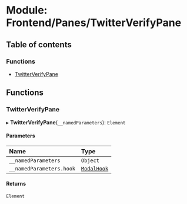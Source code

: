 # Module: Frontend/Panes/TwitterVerifyPane

## Table of contents

### Functions

- [TwitterVerifyPane](Frontend_Panes_TwitterVerifyPane.md#twitterverifypane)

## Functions

### TwitterVerifyPane

▸ **TwitterVerifyPane**(`__namedParameters`): `Element`

#### Parameters

| Name                     | Type                                                 |
| :----------------------- | :--------------------------------------------------- |
| `__namedParameters`      | `Object`                                             |
| `__namedParameters.hook` | [`ModalHook`](Frontend_Views_ModalPane.md#modalhook) |

#### Returns

`Element`
